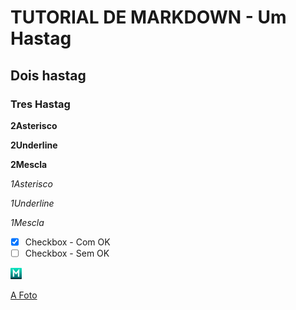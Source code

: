 # TUTORIAL DE MARKDOWN - Um Hastag

## Dois hastag

### Tres Hastag

**2Asterisco**

__2Underline__

**__2Mescla__**

*1Asterisco*

_1Underline_

*_1Mescla_*

- [X] Checkbox - Com OK
- [ ] Checkbox - Sem OK

![Foto](foto.png)

[A Foto](![Foto](foto.png))